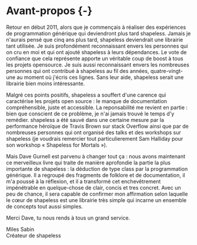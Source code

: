 # Avant-propos {-}

Retour en début 2011, alors que je commençais à réaliser
des expériences de programmation générique qui deviendront plus tard shapeless.
Jamais je n'aurais pensé que cinq ans plus tard, shapeless deviendrait
une librairie tant utilisée. Je suis profondément reconnaissant
envers les personnes qui on cru en moi et qui ont ajouté shapeless à leurs dépendances.
Le vote de confiance que cela représente apporte un véritable coup de boost 
à tous les projets opensource.
Je suis aussi reconnaissant envers les nombreuses personnes 
qui ont contribué à shapeless au fil des années, 
quatre-vingt-une au moment où j'écris ces lignes.
Sans leur aide, shapeless serait une librairie bien moins intéressante.

Malgré ces points positifs, shapeless a souffert d'une carence qui caractérise
les projets open source : le manque de documentation compréhensible, 
juste et accessible. La reponsabilité me revient en partie :
bien que conscient de ce problème, je n'ai jamais trouvé le 
temps d'y remédier.
shapeless a été sauvé dans une certaine mesure par la performance
héroïque de Travis Brown sur stack Overflow ainsi que par de nombreuses
personnes qui ont organisé des talks et des workshops sur shapeless 
(je voudrais remercier tout particulierement Sam Halliday pour son workshop 
« Shapeless for Mortals »).

Mais Dave Gurnell est parvenu à changer tout ça : nous avons maintenant ce
merveilleux livre qui traite de manière aprofondie la partie la plus
importante de shapeless :
la déduction de type class par la programmation générique.
Il a regroupé des fragments de folklore et de documentation,
il m'a poussé à la réflexion,
et il a transformé cet enchevêtrement impénétrable en quelque-chose de clair,
concis et tres concret. Avec un peu de chance, il sera capable
de confirmer mon affirmation selon laquelle le cœur de shapeless est 
une librairie très simple qui incarne un ensemble de concepts tout aussi simples.

Merci Dave, tu nous rends à tous un grand service.

Miles Sabin\
Créateur de shapeless
